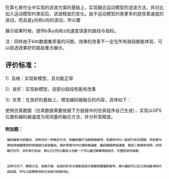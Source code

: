 在第七章作业中实现的滤波方案的基础上，实现融合运动模型的滤波方法，并对比加入运动模型约束前后，滤波精度的变化。由于运动模型约束更多的是改善速度的波动，而且是y向和z向的波动，所以要

展示结果时候，提供b系y向和z向速度误差的曲线与指标。

注：同样由于kitti数据集质量的问题，效果的改善不一定在所有路段都能体现，可以挑选效果好的路段重点展示。



## 评价标准：

1）及格：实现新模型，且功能正常

2）良好：实现新模型，且部分路段性能有改善

3）优秀：在良好的基础上，增加编码器融合的内容，具体如下：

使用仿真数据（仿真数据需要依据下方链接中的仿真程序自己生成），实现以GPS位置和编码器速度为观测量的融合方法，并分析其精度。



#### 附加题：

![image-20210528221932703](../../images/image-20210528221932703.png)

